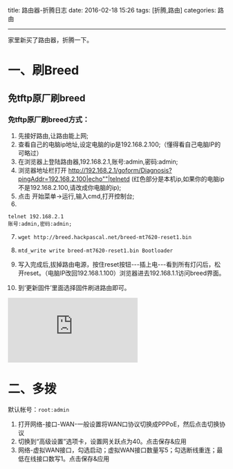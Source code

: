 

title: 路由器-折腾日志
date: 2016-02-18 15:26
tags: [折腾,路由]
categories: 路由


---

家里新买了路由器，折腾一下。

<!-- more -->

# 一、刷Breed

## 免tftp原厂刷breed

### 免tftp原厂刷breed方式：
1. 先接好路由,让路由能上网;
2. 查看自己的电脑ip地址,设定电脑的ip是192.168.2.100;（懂得看自己电脑IP的可略过）
3. 在浏览器上登陆路由器,192.168.2.1,账号:admin,密码:admin;
4. 浏览器地址栏打开
  http://192.168.2.1/goform/Diagnosis?pingAddr=192.168.2.100|echo""|telnetd
(红色部分是本机ip,如果你的电脑ip不是192.168.2.100,请改成你电脑的ip);
5. 点击 开始菜单->运行,输入cmd,打开控制台;
6. 

    telnet 192.168.2.1
    账号:admin,密码:admin;

7. `wget http://breed.hackpascal.net/breed-mt7620-reset1.bin`

8.  `mtd_write write breed-mt7620-reset1.bin Bootloader`

9. 写入完成后,拔掉路由电源，按住reset按钮---插上电---看到所有灯闪后，松开reset。（电脑IP改回192.168.1.100）浏览器进去192.168.1.1访问breed界面。

10. 到‘更新固件’里面选择固件刷进路由即可。
 


![enter image description here](http://www.right.com.cn/forum/forum.php?mod=attachment&aid=MTIwNDQ2fDJiNzVlN2MwfDE0NTU3NzkxOTl8MHwxNzg3MDc=&noupdate=yes)


# 二、多拨

默认帐号：`root:admin`

1. 打开网络-接口-WAN-一般设置将WAN口协议切换成PPPoE，然后点击切换协议
2. 切换到“高级设置”选项卡，设置网关跃点为40。点击保存&应用
3. 网络-虚拟WAN接口，勾选启动；虚拟WAN接口数量写5；勾选断线重连；最低在线接口数写1。点击保存&应用



